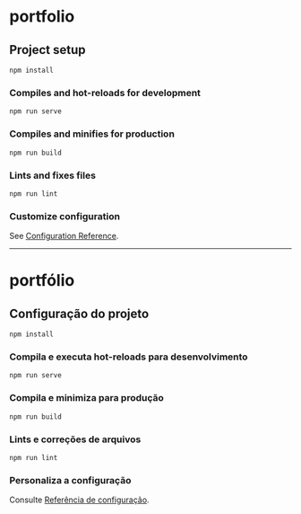 # portfolio

## Project setup
```
npm install
```

### Compiles and hot-reloads for development
```
npm run serve
```

### Compiles and minifies for production
```
npm run build
```

### Lints and fixes files
```
npm run lint
```

### Customize configuration
See [Configuration Reference](https://cli.vuejs.org/config/).

---

# portfólio

## Configuração do projeto
```
npm install
```

### Compila e executa hot-reloads para desenvolvimento
```
npm run serve
```

### Compila e minimiza para produção
```
npm run build
```

### Lints e correções de arquivos
```
npm run lint
```

### Personaliza a configuração
Consulte [Referência de configuração](https://cli.vuejs.org/config/).
